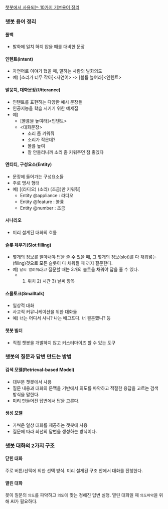 [챗봇에서 사용되는 10가지 기본용어 정리](https://brunch.co.kr/@gentlepie/26)

### 챗봇 용어 정리
#### 폴백
- 발화에 일치 하지 않을 때를 대비한 문장

#### 인텐트(intent)
- 자연어로 이야기 했을 때, 말하는 사람의 발화의도
- 예) [소리가 너무 작아]<자연어> -> [볼륨 높여라]<인텐트>

#### 말뭉치, 대화문장(Utterance)
- 인텐트를 표현하는 다양한 예시 문장들
- 인공지능을 학습 시키기 위한 예제집
- 예)
  - [볼륨을 높여라]<인텐트>
  - <대화문장>
    - 소리 좀 키워줘
    - 소리가 작은데?
    - 볼륨 높여
    - 잘 안들리니까 소리 좀 키워주면 참 좋겠다

#### 엔티티, 구성요소(Entity)
- 문장에 들어가는 구성요소들
- 주로 명사 형태
- 예) [(라디오) (소리) (조금)만 키워줘]
  - Entity @appliance : 라디오
  - Entity @feature : 볼륨
  - Entity @number : 조금

#### 시나리오
- 미리 설계된 대화의 흐름

#### 슬롯 체우기(Slot filling)
- 몇개의 정보를 알아내야 답을 줄 수 있을 때, 그 몇개의 정보(slot)를 다 채워넣는(filing)것으로 모든 슬롯이 다 채워질 때 까지 질문한다.
- 예) `날씨 알려줘`라고 질문할 때는 3개의 슬롯을 채워야 답을 줄 수 있다.
   - 1) 위치 2) 시간 3) 날씨 항목

#### 스몰토크(Smalltalk)
- 일상적 대화
- 사교적 커뮤니케이션을 위한 대화들
- 예) 너는 어디서 사니? 나는 배고프다. 너 결혼했니? 등

#### 챗봇 빌더
- 직접 챗봇을 개발하지 않고 커스터마이즈 할 수 있는 도구

### 챗봇의 질문과 답변 만드는 방법
#### 검색 모델(Retrieval-based Model)
- 대부분 챗봇에서 사용
- 질문 내용과 대화의 문맥을 기반에서 의도를 파악하고 적절한 응답을 고르는 검색 방식을 말한다.
- 미리 만들어진 답변에서 답을 고른다.

#### 생성 모델
- 가벼운 일상 대화를 제공하는 챗봇에 사용
- 질문에 따라 최선의 답변을 생성하는 방식이다.

### 챗봇 대화의 2가지 구조
#### 닫힌 대화
주로 버튼/선택에 의한 선택 방식. 미리 설계된 구조 안에서 대화를 진행한다.

#### 열린 대화
봇이 질문의 `의도`를 파악하고 `의도`에 맞는 정해진 답변 실행. 열린 대화일 때 `의도파악`을 위해 AI가 필요하다.